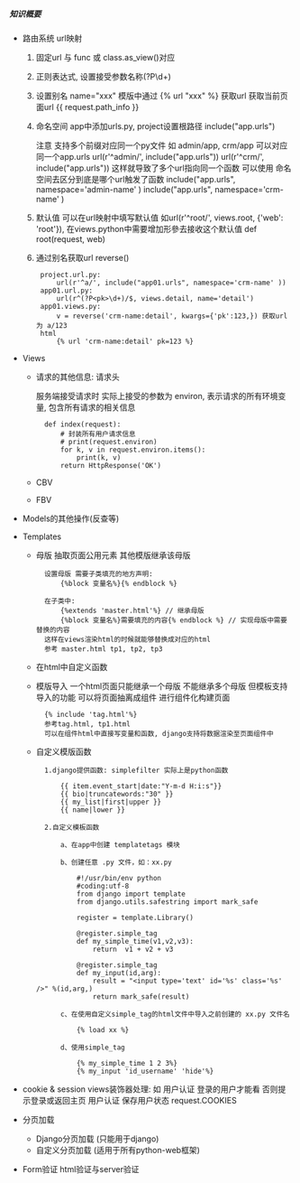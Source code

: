 ##### 知识概要

* 路由系统 url映射
    1. 固定url 与 func 或 class.as_view()对应
    2. 正则表达式, 设置接受参数名称(?P<nid>\d+)
    3. 设置别名 name="xxx" 模版中通过 {% url "xxx" %} 获取url
       获取当前页面url {{ request.path_info }}
    4. 命名空间 app中添加urls.py, project设置根路径 include("app.urls")

        注意 支持多个前缀对应同一个py文件
        如 admin/app, crm/app
        可以对应同一个app.urls
        url(r'^admin/', include("app.urls"))
        url(r'^crm/', include("app.urls"))
        这样就导致了多个url指向同一个函数 可以使用 命名空间去区分到底是哪个url触发了函数
        include("app.urls", namespace='admin-name' )
        include("app.urls", namespace='crm-name' )

    5. 默认值 可以在url映射中填写默认值 如url(r'^root/', views.root, {'web': 'root'}),
       在views.python中需要增加形參去接收这个默认值 def root(request, web)

    6. 通过别名获取url reverse()

            project.url.py:
                url(r'^a/', include("app01.urls", namespace='crm-name' ))
            app01.url.py:
                url(r^(?P<pk>\d+)/$, views.detail, name='detail')
            app01.views.py:
                v = reverse('crm-name:detail', kwargs={'pk':123,}) 获取url为 a/123
            html
                {% url 'crm-name:detail' pk=123 %}

* Views
    - 请求的其他信息: 请求头

        服务端接受请求时 实际上接受的参数为 environ, 表示请求的所有环境变量, 包含所有请求的相关信息

            def index(request):
                # 封装所有用户请求信息
                # print(request.environ)
                for k, v in request.environ.items():
                    print(k, v)
                return HttpResponse('OK')

    - CBV
    - FBV

* Models的其他操作(反查等)


* Templates
    - 母版 抽取页面公用元素 其他模版继承该母版

            设置母版 需要子类填充的地方声明:
                {%block 变量名%}{% endblock %}

            在子类中:
                {%extends 'master.html'%} // 继承母版
                {%block 变量名%}需要填充的内容{% endblock %} // 实现母版中需要替换的内容
            这样在views渲染html的时候就能够替换成对应的html
            参考 master.html tp1, tp2, tp3

    - 在html中自定义函数

    - 模版导入
        一个html页面只能继承一个母版 不能继承多个母版
        但模板支持导入的功能 可以将页面抽离成组件 进行组件化构建页面

            {% include 'tag.html'%}
            参考tag.html, tp1.html
            可以在组件html中直接写变量和函数, django支持将数据渲染至页面组件中

    - 自定义模版函数

            1.django提供函数: simplefilter 实际上是python函数

                {{ item.event_start|date:"Y-m-d H:i:s"}}
                {{ bio|truncatewords:"30" }}
                {{ my_list|first|upper }}
                {{ name|lower }}

            2.自定义模板函数

                a、在app中创建 templatetags 模块

                b、创建任意 .py 文件，如：xx.py

                    #!/usr/bin/env python
                    #coding:utf-8
                    from django import template
                    from django.utils.safestring import mark_safe

                    register = template.Library()

                    @register.simple_tag
                    def my_simple_time(v1,v2,v3):
                        return  v1 + v2 + v3

                    @register.simple_tag
                    def my_input(id,arg):
                        result = "<input type='text' id='%s' class='%s' />" %(id,arg,)
                        return mark_safe(result)

                c、在使用自定义simple_tag的html文件中导入之前创建的 xx.py 文件名

                    {% load xx %}

                d、使用simple_tag

                    {% my_simple_time 1 2 3%}
                    {% my_input 'id_username' 'hide'%}

* cookie & session
    views装饰器处理: 如 用户认证
           登录的用户才能看 否则提示登录或返回主页
    用户认证 保存用户状态
    request.COOKIES

* 分页加载
    - Django分页加载 (只能用于django)
    - 自定义分页加载 (适用于所有python-web框架)

* Form验证 html验证与server验证


